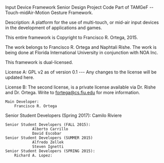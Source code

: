 Input Device Framework Senior Design Project Code
Part of TAMGeF -- Touch-midAir-Motion Gesture Framework.

Description:
	A platform for the use of multi-touch, or mid-air input devices in the development of applications and games.


This entire framework is Copyright to  Francisco R. Ortega, 2015.

The work belongs to Francisco R. Ortega and Naphtali Rishe.
The work is being done at Florida International University in conjunction with NOA Inc.

This framework is dual-licensed.

License A:  GPL v2 as of version 0.1 --- Any changes to the license will be updated here.

License B: The second license, is a private license available via Dr. Rishe and Dr. Ortega. Write to fortega@cs.fiu.edu for more information.

	Main Developer:
		Francisco R. Ortega

  Senior Student Developers (Spring 2017):
                Camilo Riviere

	Senior Student Developers (FALL 2015):
                Alberto Carrillo
                David Escobar
	Senior Student Developers (SUMMER 2015)
                Alfredo Zellek
                Steven Ignetti
	Senior Student Developers (SPRING 2015):
		Richard A. Lopez:
